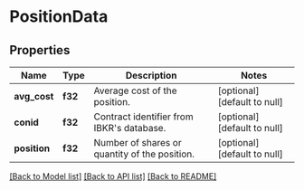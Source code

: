 # PositionData

## Properties
Name | Type | Description | Notes
------------ | ------------- | ------------- | -------------
**avg_cost** | **f32** | Average cost of the position. | [optional] [default to null]
**conid** | **f32** | Contract identifier from IBKR&#39;s database. | [optional] [default to null]
**position** | **f32** | Number of shares or quantity of the position. | [optional] [default to null]

[[Back to Model list]](../README.md#documentation-for-models) [[Back to API list]](../README.md#documentation-for-api-endpoints) [[Back to README]](../README.md)


